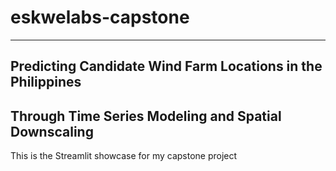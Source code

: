# eskwelabs-capstone
---
## Predicting Candidate Wind Farm Locations in the Philippines
## Through Time Series Modeling and Spatial Downscaling
This is the Streamlit showcase for my capstone project
